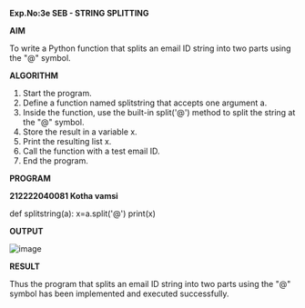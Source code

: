 **Exp.No:3e
SEB - STRING SPLITTING**


**AIM** 

To write a Python function that splits an email ID string into two parts using the "@" symbol.


**ALGORITHM**

1. Start the program.
2. Define a function named splitstring that accepts one argument a.
3. Inside the function, use the built-in split('@') method to split the string at the "@" symbol.
4. Store the result in a variable x.
5. Print the resulting list x.
6. Call the function with a test email ID.
7. End the program.

**PROGRAM**

**212222040081 Kotha vamsi**

def splitstring(a):
    x=a.split('@')
    print(x)


**OUTPUT**

![image](https://github.com/user-attachments/assets/c542ee9a-566e-4b4d-8000-83adcd7862a4)


**RESULT**

Thus the program that splits an email ID string into two parts using the "@" symbol has been implemented and executed successfully.


